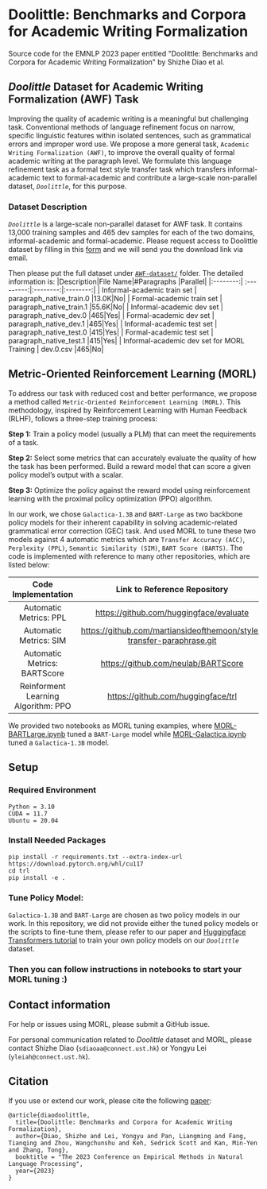 # Doolittle: Benchmarks and Corpora for Academic Writing Formalization
Source code for the EMNLP 2023 paper entitled "Doolittle: Benchmarks and Corpora for Academic Writing Formalization" by Shizhe Diao et al.

## *Doolittle* Dataset for Academic Writing Formalization (AWF) Task
Improving the quality of academic writing is a meaningful but challenging task. 
Conventional methods of language refinement focus on narrow, specific linguistic features within isolated sentences, such as grammatical errors and improper word use. 
We propose a more general task, `Academic Writing Formalization (AWF)`, to improve the overall quality of formal academic writing at the paragraph level. 
We formulate this language refinement task as a formal text style transfer task which transfers informal-academic text to formal-academic and contribute a large-scale non-parallel dataset, *`Doolittle`*, for this purpose.

### Dataset Description
*`Doolittle`* is a large-scale non-parallel dataset for AWF task. 
It contains 13,000 training samples and 465 dev samples for each of the two domains, informal-academic and formal-academic.
Please request access to Doolittle dataset by filling in this [form](x) and we will send you the download link via email.

Then please put the full dataset under [`AWF-dataset/`](.AWF-dataset/) folder. 
The detailed information is:
|Description|File Name|#Paragraphs |Parallel|
|:--------:| :---------:|:--------:|:--------:|
| Informal-academic train set | paragraph_native_train.0 |13.0K|No|
| Formal-academic train set | paragraph_native_train.1 |55.6K|No|
| Informal-academic dev set | paragraph_native_dev.0 |465|Yes|
| Formal-academic dev set | paragraph_native_dev.1 |465|Yes|
| Informal-academic test set | paragraph_native_test.0 |415|Yes|
| Formal-academic test set | paragraph_native_test.1 |415|Yes|
| Informal-academic dev set for MORL Training | dev.0.csv |465|No|

## Metric-Oriented Reinforcement Learning (MORL)

To address our task with reduced cost and better performance, we propose a method called `Metric-Oriented Reinforcement Learning (MORL)`. 
This methodology, inspired by Reinforcement Learning with Human Feedback (RLHF), follows a three-step training process:

**Step 1:** Train a policy model (usually a PLM) that can meet the requirements of a task. 

**Step 2:** Select some metrics that can accurately evaluate the quality of how the task has been performed. Build a reward model that can score a given policy model’s output with a scalar. 

**Step 3:** Optimize the policy against the reward model using reinforcement learning with the proximal policy optimization (PPO) algorithm.

In our work, we chose `Galactica-1.3B` and `BART-Large` as two backbone policy models for their inherent capability in solving academic-related grammatical error correction (GEC) task. 
And used MORL to tune these two models against 4 automatic metrics which are `Transfer Accuracy (ACC)`, `Perplexity (PPL)`, `Semantic Similarity (SIM)`, `BART Score (BARTS)`. 
The code is implemented with reference to many other repositories, which are listed below:

|Code Implementation|Link to Reference Repository|
|:--------:| :---------:|
| Automatic Metrics: PPL | https://github.com/huggingface/evaluate |
| Automatic Metrics: SIM | https://github.com/martiansideofthemoon/style-transfer-paraphrase.git |
| Automatic Metrics: BARTScore | https://github.com/neulab/BARTScore |
| Reinforment Learning Algorithm: PPO | https://github.com/huggingface/trl |

We provided two notebooks as MORL tuning examples, where [MORL-BARTLarge.ipynb](MORL-BARTLarge.ipynb) tuned a `BART-Large` model while [MORL-Galactica.ipynb](MORL-Galactica.ipynb) tuned a `Galactica-1.3B` model.

## Setup

### Required Environment

```
Python = 3.10 
CUDA = 11.7
Ubuntu = 20.04
```

### Install Needed Packages
```shell
pip install -r requirements.txt --extra-index-url https://download.pytorch.org/whl/cu117 
cd trl
pip install -e .
```
### Tune Policy Model:
`Galactica-1.3B` and `BART-Large` are chosen as two policy models in our work. In this repository, we did not provide either the tuned policy models or the scripts to fine-tune them, please refer to our paper and [Huggingface Transformers tutorial](https://huggingface.co/docs/transformers/index) to train your own policy models on our *`Doolittle`* dataset.

### Then you can follow instructions in notebooks to start your MORL tuning :)

## Contact information

For help or issues using MORL, please submit a GitHub issue.

For personal communication related to *Doolittle* dataset and MORL, please contact Shizhe Diao (`sdiaoaa@connect.ust.hk`) or Yongyu Lei (`yleiah@connect.ust.hk`).

## Citation

If you use or extend our work, please cite the following [paper]():
```
@article{diaodoolittle,
  title={Doolittle: Benchmarks and Corpora for Academic Writing Formalization},
  author={Diao, Shizhe and Lei, Yongyu and Pan, Liangming and Fang, Tianqing and Zhou, Wangchunshu and Keh, Sedrick Scott and Kan, Min-Yen and Zhang, Tong},
  booktitle = "The 2023 Conference on Empirical Methods in Natural Language Processing",
  year={2023}
}
```